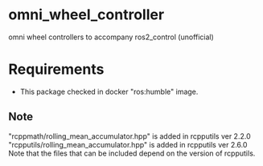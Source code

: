 # omni_wheel_controller
 omni wheel controllers to accompany ros2_control (unofficial)

# Requirements
- This package checked in docker "ros:humble" image.

## Note
"rcppmath/rolling_mean_accumulator.hpp" is added in rcpputils ver 2.2.0
"rcpputils/rolling_mean_accumulator.hpp" is added in rcpputils ver 2.6.0
Note that the files that can be included depend on the version of rcpputils.
